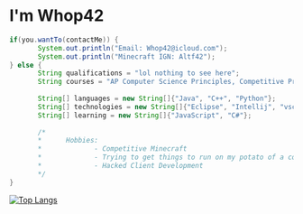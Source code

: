 # I'm Whop42

```Java
if(you.wantTo(contactMe)) {
       System.out.println("Email: Whop42@icloud.com");
       System.out.println("Minecraft IGN: Altf42");
} else {
       String qualifications = "lol nothing to see here";
       String courses = "AP Computer Science Principles, Competitive Programming, Game Design";
       
       String[] languages = new String[]{"Java", "C++", "Python"};
       String[] technologies = new String[]{"Eclipse", "Intellij", "vscode", "FabricMC", "Arduino", "Raspberry Pi", "Linux"};
       String[] learning = new String[]{"JavaScript", "C#"};
       
       /*
       *      Hobbies:
       *             - Competitive Minecraft
       *             - Trying to get things to run on my potato of a computer
       *             - Hacked Client Development
       */
}
```
[![Top Langs](https://github-readme-stats.vercel.app/api/top-langs/?username=Whop42&layout=compact)](https://github.com/anuraghazra/github-readme-stats)
